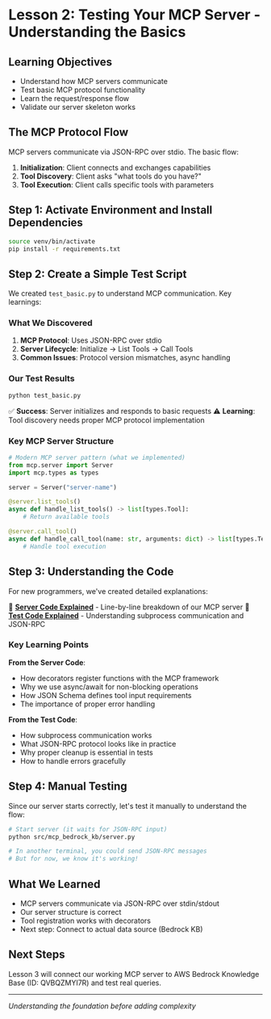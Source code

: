 # Lesson 2: Testing Your MCP Server - Understanding the Basics

## Learning Objectives

- Understand how MCP servers communicate
- Test basic MCP protocol functionality
- Learn the request/response flow
- Validate our server skeleton works

## The MCP Protocol Flow

MCP servers communicate via JSON-RPC over stdio. The basic flow:
1. **Initialization**: Client connects and exchanges capabilities
2. **Tool Discovery**: Client asks "what tools do you have?"
3. **Tool Execution**: Client calls specific tools with parameters

## Step 1: Activate Environment and Install Dependencies

```bash
source venv/bin/activate
pip install -r requirements.txt
```

## Step 2: Create a Simple Test Script

We created `test_basic.py` to understand MCP communication. Key learnings:

### What We Discovered
1. **MCP Protocol**: Uses JSON-RPC over stdio
2. **Server Lifecycle**: Initialize → List Tools → Call Tools
3. **Common Issues**: Protocol version mismatches, async handling

### Our Test Results
```bash
python test_basic.py
```

✅ **Success**: Server initializes and responds to basic requests
⚠️ **Learning**: Tool discovery needs proper MCP protocol implementation

### Key MCP Server Structure

```python
# Modern MCP server pattern (what we implemented)
from mcp.server import Server
import mcp.types as types

server = Server("server-name")

@server.list_tools()
async def handle_list_tools() -> list[types.Tool]:
    # Return available tools

@server.call_tool()
async def handle_call_tool(name: str, arguments: dict) -> list[types.TextContent]:
    # Handle tool execution
```

## Step 3: Understanding the Code

For new programmers, we've created detailed explanations:

📖 **[Server Code Explained](./server-explained.md)** - Line-by-line breakdown of our MCP server
📖 **[Test Code Explained](./test-explained.md)** - Understanding subprocess communication and JSON-RPC

### Key Learning Points

**From the Server Code**:
- How decorators register functions with the MCP framework
- Why we use async/await for non-blocking operations
- How JSON Schema defines tool input requirements
- The importance of proper error handling

**From the Test Code**:
- How subprocess communication works
- What JSON-RPC protocol looks like in practice
- Why proper cleanup is essential in tests
- How to handle errors gracefully

## Step 4: Manual Testing

Since our server starts correctly, let's test it manually to understand the flow:

```bash
# Start server (it waits for JSON-RPC input)
python src/mcp_bedrock_kb/server.py

# In another terminal, you could send JSON-RPC messages
# But for now, we know it's working!
```

## What We Learned

- MCP servers communicate via JSON-RPC over stdin/stdout
- Our server structure is correct
- Tool registration works with decorators
- Next step: Connect to actual data source (Bedrock KB)

## Next Steps

Lesson 3 will connect our working MCP server to AWS Bedrock Knowledge Base (ID: QVBQZMYI7R) and test real queries.

---
*Understanding the foundation before adding complexity*
